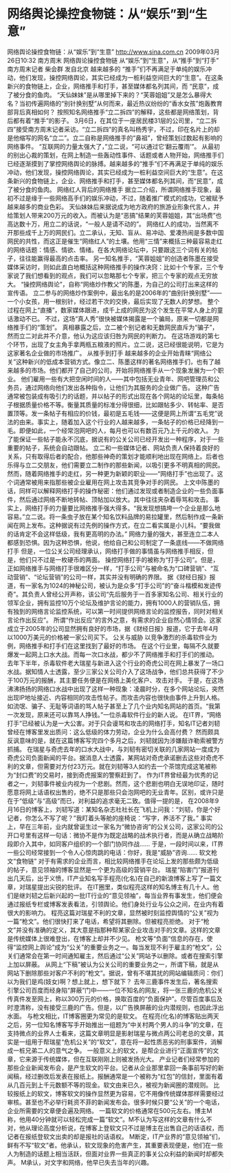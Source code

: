 # 网络舆论操控食物链：从“娱乐”到“生意”

网络舆论操控食物链：从“娱乐”到“生意”
http://www.sina.com.cn  2009年03月26日10:32  南方周末
网络舆论操控食物链 从“娱乐”到“生意”，从“推手”到“打手”
南方周末记者 柴会群 发自北京
越来越多的 “推手”们不再满足于单纯的娱乐冲动，他们发现，操控网络舆论，其实已经成为一桩利益空间巨大的“生意”。在这条新兴的食物链上，企业，网络推手和打手，甚至媒体都名列其间，而 “民意”，成了被分食的鱼肉。
“天仙妹妹”是从哪里掉下来的？“芙蓉姐姐”又是怎么暴得大名？当初传遍网络的“别针换别墅”从何而来，最近热议纷纷的“香水女孩”炮轰教育部背后真相如何？
按照知名网络推手“立二拆四”的解释，这些都是网络策划，背后都有着“推手”的影子。
3月6日，在其位于一座居民楼31层的公司里，“立二拆四”接受南方周末记者采访。“立二拆四”的真名叫杨秀宇，不过，印在名片上的却是他缩写的网名“立二”。立二自称是网络推手的“鼻祖”，曾经策划过数起有影响的网络事件。
“互联网的力量太强大了，”立二说，“可以通过它‘翻云覆雨’”。
从最初的别出心裁的策划，在网上制造一些轰动性事件、话题或者人物开始，网络推手们已经逐渐摸到了掌控网络舆论的脉搏。越来越多的“推手”们不再满足于单纯的娱乐冲动，他们发现，操控网络舆论，其实已经成为一桩利益空间巨大的“生意”。在这条新兴的食物链上，企业、网络推手和打手，甚至媒体都名列其间，而“民意”，成了被分食的鱼肉。
网络红人背后的网络推手
据立二介绍，所谓网络推手现象，最初不过是缘于一些网络高手们的娱乐冲动，不过，随着推广模式的成功，它被赋予越来越多的商业色彩。
天仙妹妹后来据说成为地方政府的旅游业形象代言人，并给策划人带来200万元的收入。而被认为是“恶搞”结果的芙蓉姐姐，其“出场费”也高达数十万，用立二的话说，“一般人是请不动的”。
网络红人的成功，当然离不开那些成千上万的网民们。立二承认，无知、盲从、易冲动、爱凑热闹是多数中国网民的共性，而这正是催生“网络红人”的土壤。他用“三情”来概括三种最容易走红的网络话题：情感、情欲、情绪。在各大网络论坛中，只要跟这三个词有关的帖子，往往能赢得最高的点击率。
另一知名推手，“芙蓉姐姐”的创造者陈墨在接受媒体采访时，则如此直白地概括这种网络推手的操作决窍：比如十个专家，三个专家说了我们想看到的观点，我们可以忽略那七个专家，把三个专家的观点无穷放大。
“操控网络舆论”，自称“网络炒作教父”的陈墨，为自己的公司打出来这样的宣传语。
立二参与的网络炒作案例中，最出名的是2006年的“曲别针换别墅”——一个小女孩，用一根别针，经过若干次的交换，最后实现了无数人的梦想。
整个过程在网上“直播”，数家媒体跟进，成千上成的网民为这个发生在平常人身上的童话激动不已。
不过，这场“真人秀”很快被媒体揭露是一个骗局，原来一切都是网络推手们的“策划”。
真相暴露之后，立二被个别记者和无数网民直斥为“骗子”，然而立二对此并不介意，他认为这应该归咎为网民的判断力。
在这场游戏的第七个环节，出现了女主角手拿两瓶五粮液的照片。立二说，这已经很能说明，它是为这家著名企业做的市场推广。
从推手到打手
越来越多的企业开始青睐“网络公关”这种新兴的低成本营销方式。像立二、陈墨这样的著名网络推手们，也有了越来越多的市场。他们都开了自己的公司，开始将网络推手从一个现象发展为一个职业。
他们雇用一些有大把空闲时间的人——其中包括无业青年、网吧管理员和公务员，通过网络向他们发出各种指令，让他们为其服务的企业做广告。
这种广告通常被包装成有吸引力的话题，并以帖子的形式出现在各个网站的论坛里，每条帖子根据质量价格不等。衡量其质量的标准分得很细，比如跟帖多少、转帖率、是否置顶等。发一条帖子有相应的价钱，最初是五毛钱——这便是网上所谓“五毛党”说法的由来。事实上，随着加入这个行业的人越来越多，一条帖子的价格已经降到一毛。即便如此，一个经常泡网吧的人，每月也可以有数百元乃上千元的收入。
为了能保证一些帖子能永不沉底，据说有的公关公司已经开发出一种程序，对于一些重要的帖子，系统会自动跟帖。
立二和一些媒体记者、网站负责人保持着良好的关系，只有取得后者的配合，他那些神奇的策划才能顺利地出现在网络上。后者也乐得与立二交朋友，他们需要立二制作的那些新闻，以吸引更多不明真相的网民。
然而，随着网络推手的走红，另一种更为新颖的职业——“网络打手”也出现了。这个词通常被用来指那些被企业雇用在网上攻击其竞争对手的网民。
上文中陈墨的话，同样可以解释网络打手的操作秘密：他们通过发现或者制造企业的一些负面事件，然后通过网络不断地转帖、顶帖加以放大。其中往往夹杂着辱骂和攻击。
事实上，网络打手的力量要比网络推手强大得多。“我发现想搞垮一个企业是那么地容易。”立二说。将一条虫子放在某个知名饮料品牌的易拉罐里，然后制作成一条新闻在网上发布。这种据说有过先例的操作方式，在立二看实属是小儿科。“要我做的话肯定不会这样低级，我有更高明的办法。”
网络力量的强大，甚至连立二本人都感到恐惧。因为这种恐惧，他说，他给自己和公司制定了一条底线——不做网络打手
但是，一位公关公司经理承认，网络打手做的事情虽与网络推手相反，但是，他们只不过是一枚硬币的两面。
操控网络打手的被称为“打手公司”。但是，正如网络推手与网络打手很难区分一样，“打手公司”与被命名为“口碑营销”、“互动营销”、“论坛营销”的公司一样，其实并没有明确的界限。
据《财经日报》报道，有一家名为1024的神秘公司，被认为是众多“打手公司”的“奋斗楷模和发迹传奇”。其负责人曾经公开声称，该公司“先后服务于一百多家知名公司、相关行业的领军企业，拥有监控10万个论坛及维护言论的能力，拥有1000人的营销队伍，拥有独到的网络言论监控系统，可以第一时间提供网络言论的监控报告，同时对相关言论作出反应”。
所谓“作出反应”的言外之意，有需求的企业自然心情领会。这家成立于2005年的公司显然拥有良好的市场，据《财经日报》报道，它于去年4月以1000万美元的价格被一家公司买下。
公关与威胁
以竞争激烈的杀毒软件业为例，网络推手和打手们在这里找到了最好的市场。
在这个行业里，每隔不久就要爆发一起网上口水大战。而每一次口水战，都少不了网络推手和打手们的推动。
去年下半年，杀毒软件老大瑞星与新进入这个行业的奇虎公司在网上暴发了一场口水战。据知情人士透露，至少三家公关公司介入了这场战争，他们总共获得了不少于100万元的报酬，其主要任务便是在网络上美化客户、攻击对手。
于是，在这场沸沸扬扬的网络口水战中出现了这样一种现象：凌晨时分，在多个网站论坛，突然出现IP地址接近、内容相同的攻击性帖子。而攻击内容也很快由事件上升到人格。如流氓、骗子、无耻等词语的骂人帖子甚至上了几个业内知名网站的首页。“我第一次发现，原来还可以靠骂人挣钱。”一位杀毒软件行业的新人说。
在IT界，“网络打手”已经被认为是一大公害。对于只会谩骂和攻击的网络打手，知名IT记者刘韧曾经在博客里发出质问：这么低级的体力劳动，企业为什么会高付费？
然而颇具反讽意味的是，就在这篇博客写完四个多月之后，刘韧就因为涉嫌敲诈勒索被警方抓捕。
在瑞星与奇虎去年的口水大战中，与刘韧有密切关联的几家网站一度成为奇虎公司负面新闻的平台。据消息人士透露，某网站对奇虎承诺删去这些对奇虎不利的文章，但需要对方付23万元。就在刘韧等3人如约去一个茶馆完成这笔被称为“封口费”的交易时，接到奇虎报案的警察赶到了。
作为IT界曾经最为优秀的记者之一，刘韧事件被业内视为一个悲剧。然而，这个悲剧也明白无误地印证，随时愿意将网上话语权出售的，绝不只是那些只会泡网吧的无业青年。区别，或许只是在于“低级”与“高级”而已，对利益的追求毫无二致。值得一提的是， 在2008年9月16日的博客上，刘韧写道：某知名杂志社社长在飞机上问我：“刘韧，你是个好记者，你怎么不写了呢？”我盯着头等舱的座椅说：“写字，养活不了我。”
事实上，早在三年前，业内就曾诞生过一家名为“微协咨询”的公关公司，这家公司的公开口号里有这样一句话：微协不是作为既定战略的战术执行者，而是从确立战略阶段即介入其中，如同客户组织的一个部门协同作战……
于是，一段时间以来，IT界一些公司经常接到一个令人心惊肉跳的电话：你好，我是“威胁”咨询……
软文枪文“食物链”
对于有需求的企业而言，相比较网络推手在论坛上发的那些颇为低级的帖子，意见领袖的博客显然是一个更为高级的营销平台。
瑞星“陷害门”报道刊出几天后，出于义愤，IT产业知名写手程亮(化名)在自己的新浪博客上写了一篇文章，对瑞星提出尖锐的批评。
在IT圈里，类似程亮这样的知名博主有几十人。他们是继刘韧之后新兴起的一批IT行业的“意见领袖”，每当业界有事发生，他们便会通过报纸专栏或博客发表看法，引领舆论。他们身处行业与公众之间，在业内有着很大的影响力。
程亮这篇对瑞星不利的文章，显然被时刻监控舆情的“公关”视为一篇“枪文”。他们很快打来了电话，希望将其删除。但被程亮拒绝。
对于“枪文”并没有准确的定义，其大意是指那种帮某家企业攻击对手的文章。这样的文章是传统媒体上很难登出，在博客上却并不少见。
枪文等“负面”信息的存在，使得“监控网上舆论”成为“公关”的重要业务之一。每当发现不利于雇主的“枪文”，公关们通常会在第一时间通知雇主，然后通过“公关”网站予以删除。或者在搜索引擎上加以屏蔽。
从网上“下稿”被认为公关公司的重要业务之一，所谓下稿，就是从网站下删除那些对客户不利的“枪文”。据说，曾有不堪其扰的网站编辑质问：你们以为我们是鸡(妓女)啊？想上就上，想下就下？
去年三鹿事件发生后，著名搜索引擎公司百度而经身陷“屏蔽”门中——一位不知名的网友，将一张三鹿的危机公关传真件发至网上，称以300万元的价格，换取百度的“负面保护”。尽管百度事后及时澄清称，没有接受三鹿的广告。但是，以广告换屏蔽的业内潜规则，也因此浮出水面。
与枪文相比，IT博客圈更为常见的是软文。
在程亮(化名)的博客贴出两天之后，另一位知名博客写手开始推出一组题为“中关村两个男人的斗争”的文章，在支持微点的业界人士看来，这篇文章明显是影射瑞星与微点两公司老总的文章，其实是一组用于帮瑞星“危机公关”的“软文”，意在将一起性质恶劣的刑事案件，消解成一桩兄弟二人的意气之争。
一般意义上的软文，是帮企业进行“正面宣传”的文章，它来源于传统媒体，但在互联刚刚上则被发扬光大。
产业记者们经常参加的那些企业新闻发布会，是产生软文的平台。记者从企业那里拿回一条事前写好的新闻稿，经过删改后发表在报纸上。报酬通常是一个被称为“红包”的信封，里面有着从几百元到上千元数额不等的现金。软文由来已久，被视为新闻圈的潜规则。
比较报纸上的软文，博客软文的操作显然更为容易，它不用像传统媒体那样需要经过审核。甚至也不必举行耗资不菲的新闻发布会。很多时候只要“公关”的一个电话，企业所需要的文章便会遍及网络。
一篇软文的价格通常在500元左右。博主M称，他用40分钟就可以轻松完成一篇“软文”。M不认为写这样的文章有什么不对，他从理论高度分析说，在博客上登软文只不过是博主在出售自己的话语权，而记者在报纸登软文出卖的却是报社的话语权。
M断定，IT产业界的“意见领袖”们，鲜有不写“软文”者。他承认，软文现象的危害产生，其重要表现便是，他们在一些人为制造的话题上相当活跃，但面对业界一些真正的事关公众利益的新闻时却都失声。
M承认，对文字和网络，他早已失去当年的兴趣。

